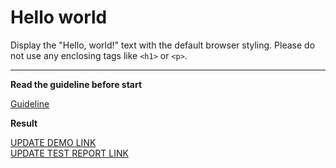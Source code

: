# Hello world

Display the "Hello, world!" text with the default browser styling. Please do not 
use any enclosing tags like `<h1>` or `<p>`.
___

**Read the guideline before start**

[Guideline](https://mate-academy.github.io/layout_task-guideline/)

**Result**

[UPDATE DEMO LINK](https://OlgaTitarenko.github.io/fs_on_dec18_olha/) <br>
[UPDATE TEST REPORT LINK](https://OlgaTitarenko.github.io/fs_on_dec18_olha/report/html_report/)
